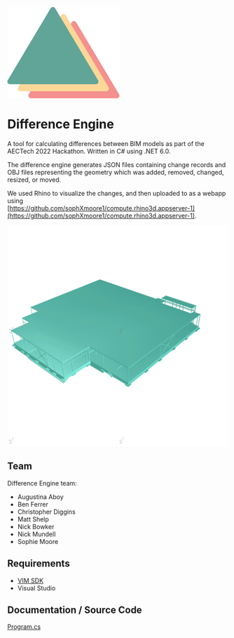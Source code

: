 ![Difference Engine Logo](/images/diff-eng-logo.png?raw=true) 

# Difference Engine

A tool for calculating differences between BIM models as part of the AECTech 2022 Hackathon. 
Written in C# using .NET 6.0.

The difference engine generates JSON files containing change records and OBJ files 
representing the geometry which was added, removed, changed, resized, or moved. 

We used Rhino to visualize the changes, and then uploaded to as a webapp using   
[https://github.com/sophXmoore1/compute.rhino3d.appserver-1](https://github.com/sophXmoore1/compute.rhino3d.appserver-1).

![Difference Engine Demo](/images/diff-eng-logo.gif?raw=true) 

## Team 
Difference Engine team:

* Augustina Aboy
* Ben Ferrer
* Christopher Diggins
* Matt Shelp
* Nick Bowker
* Nick Mundell
* Sophie Moore

## Requirements 

* [VIM SDK](https://vimaec.com)
* Visual Studio 

## Documentation / Source Code


[Program.cs](https://github.com/vimaec/difference-engine/blob/develop/Program.cs)
